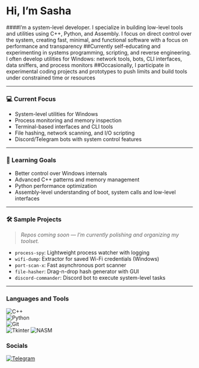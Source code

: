 # Hi, I’m Sasha

####I’m a system-level developer. I specialize in building low-level tools and utilities using C++, Python, and Assembly. I focus on direct control over the system, creating fast, minimal, and functional software with a focus on performance and transparency
##Currently self-educating and experimenting in systems programming, scripting, and reverse engineering. I often develop utilities for Windows: network tools, bots, CLI interfaces, data sniffers, and process monitors
##Occasionally, I participate in experimental coding projects and prototypes to push limits and build tools under constrained time or resources

---

### 💻 Current Focus

- System-level utilities for Windows
- Process monitoring and memory inspection
- Terminal-based interfaces and CLI tools
- File hashing, network scanning, and I/O scripting
- Discord/Telegram bots with system control features

---

### 🧠 Learning Goals

- Better control over Windows internals
- Advanced C++ patterns and memory management
- Python performance optimization
- Assembly-level understanding of boot, system calls and low-level interfaces

---

### 🛠 Sample Projects

> _Repos coming soon — I’m currently polishing and organizing my toolset._

- `process-spy`: Lightweight process watcher with logging
- `wifi-dump`: Extractor for saved Wi-Fi credentials (Windows)
- `port-scan-x`: Fast asynchronous port scanner
- `file-hasher`: Drag-n-drop hash generator with GUI
- `discord-commander`: Discord bot to execute system-level tasks

---

### Languages and Tools  
![C++](https://img.shields.io/badge/-C++-090909?style=for-the-badge&logo=c%2b%2b&logoColor=6296CC)  
![Python](https://img.shields.io/badge/-Python-090909?style=for-the-badge&logo=python&logoColor=#F0E68C)   
![Git](https://img.shields.io/badge/-Git-090909?style=for-the-badge&logo=git&logoColor=#F0E68C)  
![Tkinter](https://img.shields.io/badge/-Tkinter-090909?style=for-the-badge&logo=python&logoColor=FFDD00)
![NASM](https://img.shields.io/badge/-NASM-090909?style=for-the-badge&logo=asm-6502&logoColor=FF6347) 

### Socials
[![Telegram](https://img.shields.io/badge/-Telegram-090909?style=for-the-badge&logo=telegram&logoColor=27A0D9)](https://t.me/ogrozok)
